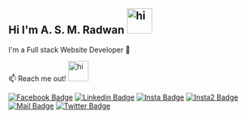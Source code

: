 ## Hi I'm A. S. M. Radwan <img src="http://octodex.github.com/images/daftpunktocat-thomas.gif" width="50px" alt="hi">
I'm a Full stack Website Developer 🚀

:mailbox: Reach me out! <img src="https://art.ngfiles.com/comments/177000/iu_177463_2887418.gif"  width="40px" alt="hi">

 [![Facebook Badge](https://img.shields.io/badge/-@radwan.romy.100-1877f2?style=flat&labelColor=1877f2&logo=facebook&logoColor=white&link=https://www.facebook.com/radwan.romy.100/)](https://www.facebook.com/radwan.romy.100/) [![Linkedin Badge](https://img.shields.io/badge/-asmradwan-0e76a8?style=flat&labelColor=0e76a8&logo=linkedin&logoColor=white&link=https://bd.linkedin.com/in/a-s-m-radwan-316597155/)](https://bd.linkedin.com/in/a-s-m-radwan-316597155/) [![Insta Badge](https://img.shields.io/badge/-@radwanromy-e84393?style=flat&labelColor=e84393&logo=instagram&logoColor=white&link=https://www.instagram.com/radwanromy/)](https://www.instagram.com/radwanromy/) [![Insta2 Badge](https://img.shields.io/badge/-@romyradwan-e84393?style=flat&labelColor=e84393&logo=instagram&logoColor=white&link=https://www.instagram.com/romyradwan/)](https://www.instagram.com/romyradwan/) [![Mail Badge](https://img.shields.io/badge/-asmradwan-c0392b?style=flat&labelColor=c0392b&logo=gmail&logoColor=white)](mailto:radwanromy@gmail.com) [![Twitter Badge](https://img.shields.io/badge/-@RadwanRomy4-1ca0f1?style=flat&labelColor=1ca0f1&logo=twitter&logoColor=white&link=https://twitter.com/RadwanRomy4)](https://twitter.com/RadwanRomy4)
